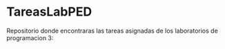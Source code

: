 # TareasLabPED

Repositorio donde encontraras las tareas asignadas de los laboratorios de programacion 3:
